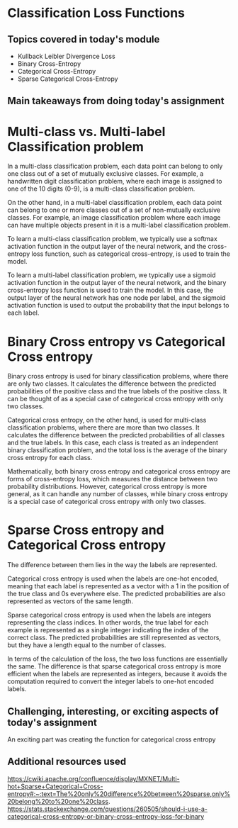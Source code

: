 # Classification Loss Functions

## Topics covered in today's module
* Kullback Leibler Divergence Loss
* Binary Cross-Entropy
* Categorical Cross-Entropy
* Sparse Categorical Cross-Entropy

## Main takeaways from doing today's assignment

# Multi-class vs. Multi-label Classification problem
In a multi-class classification problem, each data point can belong to only one class out of a set of mutually exclusive classes. For example, a handwritten digit classification problem, where each image is assigned to one of the 10 digits (0-9), is a multi-class classification problem.

On the other hand, in a multi-label classification problem, each data point can belong to one or more classes out of a set of non-mutually exclusive classes. For example, an image classification problem where each image can have multiple objects present in it is a multi-label classification problem.

To learn a multi-class classification problem, we typically use a softmax activation function in the output layer of the neural network, and the cross-entropy loss function, such as categorical cross-entropy, is used to train the model.

To learn a multi-label classification problem, we typically use a sigmoid activation function in the output layer of the neural network, and the binary cross-entropy loss function is used to train the model. In this case, the output layer of the neural network has one node per label, and the sigmoid activation function is used to output the probability that the input belongs to each label.

# Binary Cross entropy vs Categorical Cross entropy
Binary cross entropy is used for binary classification problems, where there are only two classes. It calculates the difference between the predicted probabilities of the positive class and the true labels of the positive class. It can be thought of as a special case of categorical cross entropy with only two classes.

Categorical cross entropy, on the other hand, is used for multi-class classification problems, where there are more than two classes. It calculates the difference between the predicted probabilities of all classes and the true labels. In this case, each class is treated as an independent binary classification problem, and the total loss is the average of the binary cross entropy for each class.

Mathematically, both binary cross entropy and categorical cross entropy are forms of cross-entropy loss, which measures the distance between two probability distributions. However, categorical cross entropy is more general, as it can handle any number of classes, while binary cross entropy is a special case of categorical cross entropy with only two classes.

# Sparse Cross entropy and Categorical Cross entropy
The difference between them lies in the way the labels are represented.

Categorical cross entropy is used when the labels are one-hot encoded, meaning that each label is represented as a vector with a 1 in the position of the true class and 0s everywhere else. The predicted probabilities are also represented as vectors of the same length.

Sparse categorical cross entropy is used when the labels are integers representing the class indices. In other words, the true label for each example is represented as a single integer indicating the index of the correct class. The predicted probabilities are still represented as vectors, but they have a length equal to the number of classes.

In terms of the calculation of the loss, the two loss functions are essentially the same. The difference is that sparse categorical cross entropy is more efficient when the labels are represented as integers, because it avoids the computation required to convert the integer labels to one-hot encoded labels.

## Challenging, interesting, or exciting aspects of today's assignment
An exciting part was creating the function for categorical cross entropy

## Additional resources used 
https://cwiki.apache.org/confluence/display/MXNET/Multi-hot+Sparse+Categorical+Cross-entropy#:~:text=The%20only%20difference%20between%20sparse,only%20belong%20to%20one%20class.
 https://stats.stackexchange.com/questions/260505/should-i-use-a-categorical-cross-entropy-or-binary-cross-entropy-loss-for-binary
